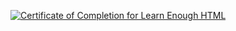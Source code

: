 <a href="https://www.learnenough.com/certificates/barmeli"><img src="https://www.learnenough.com/certificates/barmeli/html-tutorial.svg" alt="Certificate of Completion for Learn Enough HTML"></a>

